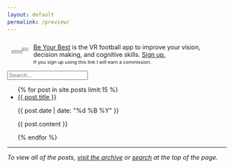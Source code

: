 ```yaml
---
layout: default
permalink: /preview/
---
```


<style>
    #cookie-notice { font-weight: 900; font-size: 1rem; padding: 0.5rem 1rem; display: none; text-align: center; position: fixed; bottom: 0; width: calc(100% - 2rem); background: #222; color: rgba(255,255,255,0.8); z-index: 9000;}
    #cookie-notice a {display: inline-block; cursor: pointer; margin-left: 0.5rem;}
    @media (max-width: 767px) {
        #cookie-notice span {display: block; padding-top: 3px; margin-bottom: 1rem;}
        #cookie-notice .btn a {position: relative; bottom: 4px;}
    }
</style>
<div id="cookie-notice">
    <span>This site collects analytics data without collecting cookies. By continuing to use this website, you agree to their use. <a href="https://tacticsjournal.com/privacy/" >Privacy Policy</a></span>
    <a id="cookie-notice-accept" class="btn btn-primary btn-sm .button">Accept</a>
</div>

<script>
    function createCookie(name, value, days) {
        var expires = "";
        if (days) { 
            var date = new Date();
            date.setTime(date.getTime() + (days * 24 * 60 * 60 * 1000));
            expires = "; expires=" + date.toUTCString();
        }
        document.cookie = name + "=" + value + expires + "; path=/";
    }

    function readCookie(name) {
        var nameEQ = name + "=";
        var ca = document.cookie.split(';');
        for(var i = 0; i < ca.length; i++) {
            var c = ca[i];
            while (c.charAt(0) == ' ') c = c.substring(1, c.length);
            if (c.indexOf(nameEQ) == 0) return c.substring(nameEQ.length, c.length);
        }
        return null;
    }

    if (readCookie('cookie-notice-dismissed') !== 'true') {
        document.getElementById('cookie-notice').style.display = 'block';
    }

    document.getElementById('cookie-notice-accept').addEventListener("click", function() {
        createCookie('cookie-notice-dismissed', 'true', 180);
        document.getElementById('cookie-notice').style.display = 'none';
        location.reload();
    });
</script>
 
<div style="display: flex; align-items: center; padding: 10px; margin-bottom: 5px;">
    <img src="
https://raw.githubusercontent.com/kyleboas/images/main/uploads/2024/07/30/Image-30Jul2024_01:02:42.png" alt="Image" style="width: 40px; margin-right: 10px;">
    <p style="font-size: 14px; margin: 0;">
        <a href="https://youtu.be/A_CPkCktBTQ?si=HsHuvxVcCnBy8_eb">Be Your Best</a> is the VR football app to improve your vision, decision making, and cognitive skills. <a href="https://www.portal.beyourbest.com/?via=tacticsjournal">Sign up.</a>
    </p>
</div>
<p style="margin-top: -15px; margin-left: 60px; font-size:13px;"><small>If you sign up using this link I will earn a commission.</small></p>

<div class="searchInput">
  <div id="search-criteria-container">
    <input type="text" id="search-input" placeholder="Search...">
  </div>
  <p id="p-result-count" style="margin-top: 0px;"><span id="result-count"></span></p>
  <div class="resultBox">
    <!-- here list are inserted from javascript -->
  </div>
</div>

<ul id="post-list">
  {% for post in site.posts limit:15 %}
    <li class="post-item initial-post">
      <a href="{{ post.link | default: post.url }}" target="_blank" class="long-title">{{ post.title }}</a>
      <p class="post-date">{{ post.date | date: "%d %B %Y" }}</p>
      <p>{{ post.content }}</p>
    </li>
  {% endfor %}
</ul>

<hr>

<p><em>To view all of the posts, <a href="https://tacticsjournal.com/archive/">visit the archive</a> or <a href="https://tacticsjournal.com/#top">search</a> at the top of the page.</em></p>

<style>

.tag {
  display: inline-block;
  background-color: #e0e0e0;
  border-radius: 5px;
  padding: 5px 10px;
  margin-right: 5px;
  margin-bottom: 5px;
  font-size: 14px;
}

.tag .remove-tag {
  margin-left: 10px;
  cursor: pointer;
  color: #ff0000;
}

</style>

<script>
  window.addEventListener("DOMContentLoaded", function() {
    var queryString = window.location.search;
    var urlParams = new URLSearchParams(queryString);
    var searchQuery = urlParams.get("search");

    if (searchQuery) {
      var searchInput = document.getElementById("search-input");
      searchInput.value = searchQuery;
      searchInput.dispatchEvent(new Event("input"));
    }
  });
</script>

<script src="/js/search-test-test.js"></script>
<script src="/js/suggest.js"></script>